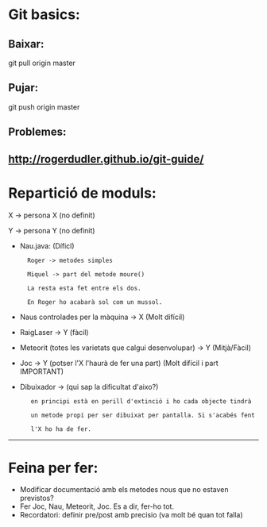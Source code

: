 # Git basics:
## Baixar:
git pull origin master

## Pujar:
git push origin master

## Problemes:
http://rogerdudler.github.io/git-guide/
------------------------------------------------------------
# Repartició de moduls:

X -> persona X (no definit)

Y -> persona Y (no definit)

* Nau.java: (Díficl)

		Roger -> metodes simples
	
		Miquel -> part del metode moure()
	
		La resta esta fet entre els dos.
	
		En Roger ho acabarà sol com un mussol.

* Naus controlades per la màquina -> X (Molt difícil)

* RaigLaser -> Y (fàcil)

* Meteorit (totes les varietats que calgui desenvolupar) -> Y (Mitjà/Fàcil)

* Joc -> Y (potser l'X l'haurà de fer una part) (Molt difícil i part IMPORTANT)

* Dibuixador -> (qui sap la dificultat d'aixo?)

  	     en principi està en perill d'extinció i ho cada objecte tindrà

	     un metode propi per ser dibuixat per pantalla. Si s'acabés fent
	     
	     l'X ho ha de fer.
------------------------------------------------------------
# Feina per fer:
* Modificar documentació amb els metodes nous que no estaven previstos?
* Fer Joc, Nau, Meteorit, Joc. Es a dir, fer-ho tot.
* Recordatori: definir pre/post amb precisio (va molt bé quan tot falla)

